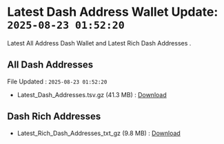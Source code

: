 # Latest Dash Address Wallet Update: `2025-08-23 01:52:20`

Latest All Address Dash Wallet and Latest Rich Dash Addresses .

## All Dash Addresses

File Updated : `2025-08-23 01:52:20`

- Latest_Dash_Addresses.tsv.gz (41.3 MB) : [Download](https://github.com/Pymmdrza/Rich-Address-Wallet/releases/tag/Dash)

## Dash Rich Addresses

- Latest_Rich_Dash_Addresses_txt_gz (9.8 MB) : [Download](https://github.com/Pymmdrza/Rich-Address-Wallet/releases/tag/Dash)
